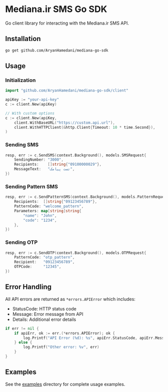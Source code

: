 # Mediana.ir SMS Go SDK

Go client library for interacting with the Mediana.ir SMS API.

## Installation

```bash
go get github.com/AryanHamedani/mediana-go-sdk
```

## Usage

### Initialization

```go
import "github.com/AryanHamedani/mediana-go-sdk/client"

apiKey := "your-api-key"
c := client.New(apiKey)

// With custom options
c := client.New(apiKey,
    client.WithBaseURL("https://custom.api.url"),
    client.WithHTTPClient(&http.Client{Timeout: 10 * time.Second}),
)
```

### Sending SMS

```go
resp, err := c.SendSMS(context.Background(), models.SMSRequest{
    SendingNumber: "3000",
    Recipients:    []string{"09100000029"},
    MessageText:   "تست پیامک",
})
```

### Sending Pattern SMS

```go
resp, err := c.SendPatternSMS(context.Background(), models.PatternRequest{
    Recipients:  []string{"09123456789"},
    PatternCode: "welcome_pattern",
    Parameters: map[string]string{
        "name": "John",
        "code": "1234",
    },
})
```

### Sending OTP

```go
resp, err := c.SendOTP(context.Background(), models.OTPRequest{
    PatternCode: "otp_pattern",
    Recipient:   "09123456789",
    OTPCode:     "12345",
})
```

## Error Handling

All API errors are returned as `*errors.APIError` which includes:

- StatusCode: HTTP status code
- Message: Error message from API
- Details: Additional error details

```go
if err != nil {
    if apiErr, ok := err.(*errors.APIError); ok {
        log.Printf("API Error (%d): %s", apiErr.StatusCode, apiErr.Message)
    } else {
        log.Printf("Other error: %v", err)
    }
}
```

## Examples

See the [examples](examples/) directory for complete usage examples.
